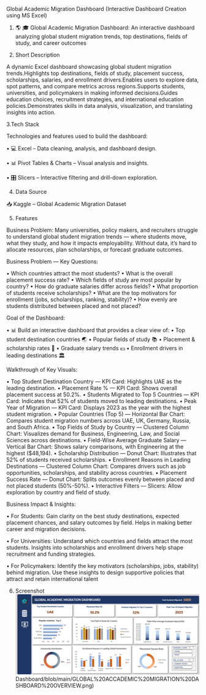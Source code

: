 Global Academic Migration Dashboard
(Interactive Dashboard Creation using MS Excel)

1. 🌎 🎓 Global Academic Migration Dashboard:
An interactive dashboard analyzing global student migration trends, top destinations, fields of study, and career outcomes

2. Short Description
   
A dynamic Excel dashboard showcasing global student migration trends.Highlights top destinations, fields of study, placement success, scholarships, salaries, and enrollment drivers.Enables users to explore data, spot patterns, and compare metrics across regions.Supports students, universities, and policymakers in making informed decisions.Guides education choices, recruitment strategies, and international education policies.Demonstrates skills in data analysis, visualization, and translating insights into action.


3.Tech Stack

Technologies and features used to build the dashboard:

• 💻 Excel – Data cleaning, analysis, and dashboard design.

• 📊 Pivot Tables & Charts – Visual analysis and insights.

• 🎛️ Slicers – Interactive filtering and drill-down exploration.


4. Data Source

📥 Kaggle – Global Academic Migration Dataset

5. Features

Business Problem:
Many universities, policy makers, and recruiters struggle to understand global student migration trends — where students move, what they study, and how it impacts employability. Without data, it’s hard to allocate resources, plan scholarships, or forecast graduate outcomes.

Business Problem — Key Questions:

• Which countries attract the most students?
• What is the overall placement success rate?
• Which fields of study are most popular by country?
• How do graduate salaries differ across fields?
• What proportion of students receive scholarships?
• What are the top motivators for enrollment (jobs, scholarships, ranking, stability)?
• How evenly are students distributed between placed and not placed?

Goal of the Dashboard:

• 📊 Build an interactive dashboard that provides a clear view of:
• Top student destination countries 🌏
• Popular fields of study 📚
• Placement & scholarship rates 🎯
• Graduate salary trends 💵
• Enrollment drivers in leading destinations 🏛️


 Walkthrough of Key Visuals:

• Top Student Destination Country — KPI Card: Highlights UAE as the leading destination.
• Placement Rate % — KPI Card: Shows overall placement success at 50.2%.
• Students Migrated to Top 5 Countries — KPI Card: Indicates that 52% of students moved to leading destinations.
• Peak Year of Migration — KPI Card: Displays 2023 as the year with the highest student migration.
• Popular Countries (Top 5) — Horizontal Bar Chart: Compares student migration numbers across UAE, UK, Germany, Russia, and South Africa.
• Top Fields of Study by Country — Clustered Column Chart: Visualizes demand for Business, Engineering, Law, and Social Sciences across destinations.
• Field-Wise Average Graduate Salary — Vertical Bar Chart: Shows salary comparisons, with Engineering at the highest ($48,194).
• Scholarship Distribution — Donut Chart: Illustrates that 52% of students received scholarships.
• Enrollment Reasons in Leading Destinations — Clustered Column Chart: Compares drivers such as job opportunities, scholarships, and stability across countries.
• Placement Success Rate — Donut Chart: Splits outcomes evenly between placed and not placed students (50%-50%).
• Interactive Filters — Slicers: Allow exploration by country and field of study.


 Business Impact & Insights:

 • For Students:
   Gain clarity on the best study destinations, expected placement chances, and salary outcomes by field. Helps in making better career and migration decisions.

 • For Universities:
   Understand which countries and fields attract the most students. Insights into scholarships and enrollment drivers help shape recruitment and funding strategies.

 • For Policymakers:
   Identify the key motivators (scholarships, jobs, stability) behind migration. Use these insights to design supportive policies that attract and retain              international talent

 6. Screenshot
    ![Dashboard Preview](https://github.com/nikhitha-analytics/Student-Migration-Analytics-Dashboard/blob/main/GLOBAL%20ACCADEMIC%20MIGRATION%20DASHBOARD%20OVERVIEW.png?raw=true)
  Dashboard/blob/main/GLOBAL%20ACCADEMIC%20MIGRATION%20DASHBOARD%20OVERVIEW.png)

